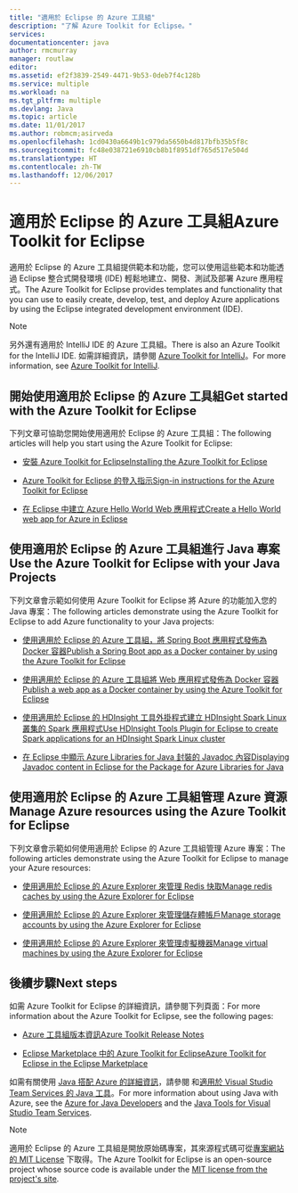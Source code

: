 ```yaml
---
title: "適用於 Eclipse 的 Azure 工具組"
description: "了解 Azure Toolkit for Eclipse。"
services: 
documentationcenter: java
author: rmcmurray
manager: routlaw
editor: 
ms.assetid: ef2f3839-2549-4471-9b53-0deb7f4c128b
ms.service: multiple
ms.workload: na
ms.tgt_pltfrm: multiple
ms.devlang: Java
ms.topic: article
ms.date: 11/01/2017
ms.author: robmcm;asirveda
ms.openlocfilehash: 1cd0430a6649b1c979da5650b4d817bfb35b5f8c
ms.sourcegitcommit: fc48e038721e6910cb8b1f8951df765d517e504d
ms.translationtype: HT
ms.contentlocale: zh-TW
ms.lasthandoff: 12/06/2017
---
```

# <a name="azure-toolkit-for-eclipse"></a><span data-ttu-id="baac7-103">適用於 Eclipse 的 Azure 工具組</span><span class="sxs-lookup"><span data-stu-id="baac7-103">Azure Toolkit for Eclipse</span></span>
<span data-ttu-id="baac7-104">適用於 Eclipse 的 Azure 工具組提供範本和功能，您可以使用這些範本和功能透過 Eclipse 整合式開發環境 (IDE) 輕鬆地建立、開發、測試及部署 Azure 應用程式。</span><span class="sxs-lookup"><span data-stu-id="baac7-104">The Azure Toolkit for Eclipse provides templates and functionality that you can use to easily create, develop, test, and deploy Azure applications by using the Eclipse integrated development environment (IDE).</span></span>

> [!NOTE]
> 
> <span data-ttu-id="baac7-105">另外還有適用於 IntelliJ IDE 的 Azure 工具組。</span><span class="sxs-lookup"><span data-stu-id="baac7-105">There is also an Azure Toolkit for the IntelliJ IDE.</span></span> <span data-ttu-id="baac7-106">如需詳細資訊，請參閱 [Azure Toolkit for IntelliJ](../intellij/azure-toolkit-for-intellij.md)。</span><span class="sxs-lookup"><span data-stu-id="baac7-106">For more information, see [Azure Toolkit for IntelliJ](../intellij/azure-toolkit-for-intellij.md).</span></span>
> 

## <a name="get-started-with-the-azure-toolkit-for-eclipse"></a><span data-ttu-id="baac7-107">開始使用適用於 Eclipse 的 Azure 工具組</span><span class="sxs-lookup"><span data-stu-id="baac7-107">Get started with the Azure Toolkit for Eclipse</span></span>
<span data-ttu-id="baac7-108">下列文章可協助您開始使用適用於 Eclipse 的 Azure 工具組：</span><span class="sxs-lookup"><span data-stu-id="baac7-108">The following articles will help you start using the Azure Toolkit for Eclipse:</span></span>

* [<span data-ttu-id="baac7-109">安裝 Azure Toolkit for Eclipse</span><span class="sxs-lookup"><span data-stu-id="baac7-109">Installing the Azure Toolkit for Eclipse</span></span>](azure-toolkit-for-eclipse-installation.md)

* [<span data-ttu-id="baac7-110">Azure Toolkit for Eclipse 的登入指示</span><span class="sxs-lookup"><span data-stu-id="baac7-110">Sign-in instructions for the Azure Toolkit for Eclipse</span></span>](azure-toolkit-for-eclipse-sign-in-instructions.md)

* [<span data-ttu-id="baac7-111">在 Eclipse 中建立 Azure Hello World Web 應用程式</span><span class="sxs-lookup"><span data-stu-id="baac7-111">Create a Hello World web app for Azure in Eclipse</span></span>](azure-toolkit-for-eclipse-create-hello-world-web-app.md)

## <a name="use-the-azure-toolkit-for-eclipse-with-your-java-projects"></a><span data-ttu-id="baac7-112">使用適用於 Eclipse 的 Azure 工具組進行 Java 專案</span><span class="sxs-lookup"><span data-stu-id="baac7-112">Use the Azure Toolkit for Eclipse with your Java Projects</span></span>
<span data-ttu-id="baac7-113">下列文章會示範如何使用 Azure Toolkit for Eclipse 將 Azure 的功能加入您的 Java 專案：</span><span class="sxs-lookup"><span data-stu-id="baac7-113">The following articles demonstrate using the Azure Toolkit for Eclipse to add Azure functionality to your Java projects:</span></span>

* [<span data-ttu-id="baac7-114">使用適用於 Eclipse 的 Azure 工具組，將 Spring Boot 應用程式發佈為 Docker 容器</span><span class="sxs-lookup"><span data-stu-id="baac7-114">Publish a Spring Boot app as a Docker container by using the Azure Toolkit for Eclipse</span></span>](azure-toolkit-for-eclipse-publish-spring-boot-docker-app.md)

* [<span data-ttu-id="baac7-115">使用適用於 Eclipse 的 Azure 工具組將 Web 應用程式發佈為 Docker 容器</span><span class="sxs-lookup"><span data-stu-id="baac7-115">Publish a web app as a Docker container by using the Azure Toolkit for Eclipse</span></span>](azure-toolkit-for-eclipse-publish-as-docker-container.md)

* [<span data-ttu-id="baac7-116">使用適用於 Eclipse 的 HDInsight 工具外掛程式建立 HDInsight Spark Linux 叢集的 Spark 應用程式</span><span class="sxs-lookup"><span data-stu-id="baac7-116">Use HDInsight Tools Plugin for Eclipse to create Spark applications for an HDInsight Spark Linux cluster</span></span>](/azure/hdinsight/hdinsight-apache-spark-eclipse-tool-plugin)

* [<span data-ttu-id="baac7-117">在 Eclipse 中顯示 Azure Libraries for Java 封裝的 Javadoc 內容</span><span class="sxs-lookup"><span data-stu-id="baac7-117">Displaying Javadoc content in Eclipse for the Package for Azure Libraries for Java</span></span>](azure-toolkit-for-eclipse-displaying-javadoc-content-for-azure-libraries.md)

## <a name="manage-azure-resources-using-the-azure-toolkit-for-eclipse"></a><span data-ttu-id="baac7-118">使用適用於 Eclipse 的 Azure 工具組管理 Azure 資源</span><span class="sxs-lookup"><span data-stu-id="baac7-118">Manage Azure resources using the Azure Toolkit for Eclipse</span></span>
<span data-ttu-id="baac7-119">下列文章會示範如何使用適用於 Eclipse 的 Azure 工具組管理 Azure 專案：</span><span class="sxs-lookup"><span data-stu-id="baac7-119">The following articles demonstrate using the Azure Toolkit for Eclipse to manage your Azure resources:</span></span>

* [<span data-ttu-id="baac7-120">使用適用於 Eclipse 的 Azure Explorer 來管理 Redis 快取</span><span class="sxs-lookup"><span data-stu-id="baac7-120">Manage redis caches by using the Azure Explorer for Eclipse</span></span>](azure-toolkit-for-eclipse-managing-redis-caches-using-azure-explorer.md)

* [<span data-ttu-id="baac7-121">使用適用於 Eclipse 的 Azure Explorer 來管理儲存體帳戶</span><span class="sxs-lookup"><span data-stu-id="baac7-121">Manage storage accounts by using the Azure Explorer for Eclipse</span></span>](azure-toolkit-for-eclipse-managing-storage-accounts-using-azure-explorer.md)

* [<span data-ttu-id="baac7-122">使用適用於 Eclipse 的 Azure Explorer 來管理虛擬機器</span><span class="sxs-lookup"><span data-stu-id="baac7-122">Manage virtual machines by using the Azure Explorer for Eclipse</span></span>](azure-toolkit-for-eclipse-managing-virtual-machines-using-azure-explorer.md)

## <a name="next-steps"></a><span data-ttu-id="baac7-123">後續步驟</span><span class="sxs-lookup"><span data-stu-id="baac7-123">Next steps</span></span>

<span data-ttu-id="baac7-124">如需 Azure Toolkit for Eclipse 的詳細資訊，請參閱下列頁面：</span><span class="sxs-lookup"><span data-stu-id="baac7-124">For more information about the Azure Toolkit for Eclipse, see the following pages:</span></span>

* [<span data-ttu-id="baac7-125">Azure 工具組版本資訊</span><span class="sxs-lookup"><span data-stu-id="baac7-125">Azure Toolkit Release Notes</span></span>](https://github.com/Microsoft/azure-tools-for-java/releases)

* [<span data-ttu-id="baac7-126">Eclipse Marketplace 中的 Azure Toolkit for Eclipse</span><span class="sxs-lookup"><span data-stu-id="baac7-126">Azure Toolkit for Eclipse in the Eclipse Marketplace</span></span>](http://marketplace.eclipse.org/content/azure-toolkit-eclipse)

<span data-ttu-id="baac7-127">如需有關使用 [Java 搭配 Azure 的詳細資訊](https://docs.microsoft.com/java/azure/)，請參閱 和[適用於 Visual Studio Team Services 的 Java 工具](https://java.visualstudio.com/)。</span><span class="sxs-lookup"><span data-stu-id="baac7-127">For more information about using Java with Azure, see the [Azure for Java Developers](https://docs.microsoft.com/java/azure/) and the [Java Tools for Visual Studio Team Services](https://java.visualstudio.com/).</span></span>

<!-- [!INCLUDE [azure-toolkit-for-eclipse-additional-resources](../includes/azure-toolkit-for-eclipse-additional-resources.md)] -->

> [!NOTE]
> 
> <span data-ttu-id="baac7-128">適用於 Eclipse 的 Azure 工具組是開放原始碼專案，其來源程式碼可從[專案網站的 MIT License](https://github.com/microsoft/azure-tools-for-java) 下取得。</span><span class="sxs-lookup"><span data-stu-id="baac7-128">The Azure Toolkit for Eclipse is an open-source project whose source code is available under the [MIT license from the project's site](https://github.com/microsoft/azure-tools-for-java).</span></span>
> 

<!-- URL List -->

[Azure for Java Developers]: https://docs.microsoft.com/java/azure
[Java Tools for Visual Studio Team Services]: https://java.visualstudio.com/

<!-- Temporarily Deprecated URLs -->

<!-- [Deploying large deployments](azure-toolkit-for-eclipse-deploying-large-deployments.md) -->
<!-- [How to Maintain Session Data with Session Affinity]: http://go.microsoft.com/fwlink/?LinkID=699539 -->
<!-- [How to Use Co-located Caching]: http://go.microsoft.com/fwlink/?LinkID=699542 -->
<!-- [How to Use Dedicated Caching]: http://go.microsoft.com/fwlink/?LinkID=699543 -->
<!-- [How to Use JMS with AMQP 1.0 in Azure with Eclipse]: http://go.microsoft.com/fwlink/?LinkID=699544 -->
<!-- [How to Use SSL Offloading]: http://go.microsoft.com/fwlink/?LinkID=699545 -->
<!-- [SSL Offloading]: http://go.microsoft.com/fwlink/?LinkID=699549 -->
<!-- [Using the Azure Service Runtime Library in JSP]: http://go.microsoft.com/fwlink/?LinkID=699551 -->
<!-- [How to Authenticate Web Users with Azure Access Control Service Using Eclipse]: /azure/active-directory/active-directory-java-authenticate-users-access-control-eclipse.md -->
<!-- [Debug a Java Web App on Azure in Eclipse]: /azure/app-service-web/app-service-web-debug-java-web-app-in-eclipse.md -->
<!-- [Debugging Azure Applications in Eclipse]: azure-toolkit-for-eclipse-debugging-azure-applications.md -->

<!-- Legacy MSDN URL = https://msdn.microsoft.com/library/azure/hh694271.aspx -->
